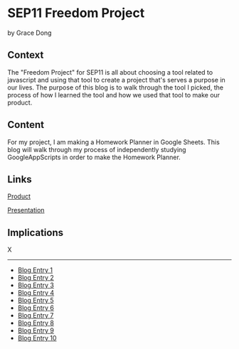 # SEP11 Freedom Project
by Grace Dong

## Context
The "Freedom Project" for SEP11 is all about choosing a tool related to javascript and using that tool to create a project that's serves a purpose in our lives. The purpose of this blog is to walk through the tool I picked, the process of how I learned the tool and how we used that tool to make our product.

## Content
For my project, I am making a Homework Planner in Google Sheets. This blog will walk through my process of independently studying GoogleAppScripts in order to make the Homework Planner.

## Links

[Product](https://docs.google.com/spreadsheets/d/18vQUEJv8KX2F-5PNwYNSHKsa-rb5vBDA2RCcV4yWPBs/edit?usp=sharing)

[Presentation](https://docs.google.com/presentation/d/1hLGl8Z0hOjg8w6AaDFOglUdFNf5rIFPHZLScfiWyItA/edit?usp=sharing)

## Implications
X

---

* [Blog Entry 1](entries/entry01.md)
* [Blog Entry 2](entries/entry02.md)
* [Blog Entry 3](entries/entry03.md)
* [Blog Entry 4](entries/entry04.md)
* [Blog Entry 5](entries/entry05.md)
* [Blog Entry 6](entries/entry06.md)
* [Blog Entry 7](entries/entry07.md)
* [Blog Entry 8](entries/entry08.md)
* [Blog Entry 9](entries/entry09.md)
* [Blog Entry 10](entries/entry10.md)
